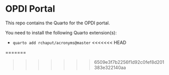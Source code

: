 
# OPDI Portal

<!-- badges: start -->
<!-- badges: end -->

This repo contains the Quarto for the OPDI portal.

You need to install the following Quarto extension(s):
* `quarto add rchaput/acronyms@master`
<<<<<<< HEAD


=======
>>>>>>> 6509e3f7b2256f1d92c0fef8d201383e322140aa

